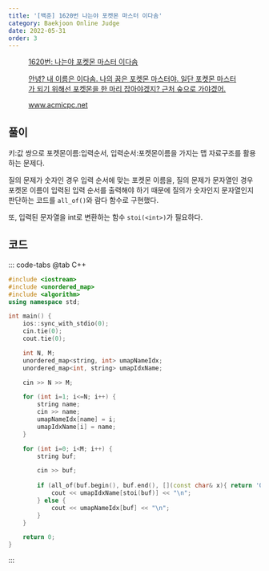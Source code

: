 ```yaml
---
title: '[백준] 1620번 나는야 포켓몬 마스터 이다솜'
category: Baekjoon Online Judge
date: 2022-05-31
order: 3
---
```


<figure class="opengraph"><a href="https://www.acmicpc.net/problem/1620" data-source-url="https://www.acmicpc.net/problem/1620">
<div class="og-image" style="background-image: url('https://drive.google.com/uc?export=view&id=1nCax5mgwtYA82T46I_ntU1afsBBNkrLr');"></div>
<div class="og-text">
<p class="og-title">1620번: 나는야 포켓몬 마스터 이다솜</p>
<p class="og-desc">안녕? 내 이름은 이다솜. 나의 꿈은 포켓몬 마스터야. 일단 포켓몬 마스터가 되기 위해선 포켓몬을 한 마리 잡아야겠지? 근처 숲으로 가야겠어.</p>
<p class="og-host">www.acmicpc.net</p></div></a></figure>

## 풀이
키:값 쌍으로 포켓몬이름:입력순서, 입력순서:포켓몬이름을 가지는 맵 자료구조를 활용하는 문제다.

질의 문제가 숫자인 경우 입력 순서에 맞는 포켓몬 이름을, 질의 문제가 문자열인 경우 포켓몬 이름이 입력된 입력 순서를 출력해야 하기 때문에 질의가 숫자인지 문자열인지 판단하는 코드를 `all_of()`와 람다 함수로 구현했다.

또, 입력된 문자열을 int로 변환하는 함수 `stoi(<int>)`가 필요하다.

## 코드
::: code-tabs
@tab C++
```cpp
#include <iostream>
#include <unordered_map>
#include <algorithm>
using namespace std;

int main() {
    ios::sync_with_stdio(0);
    cin.tie(0);
    cout.tie(0);

    int N, M;
    unordered_map<string, int> umapNameIdx;
    unordered_map<int, string> umapIdxName;

    cin >> N >> M;

    for (int i=1; i<=N; i++) {
        string name;
        cin >> name;
        umapNameIdx[name] = i;
        umapIdxName[i] = name;
    }

    for (int i=0; i<M; i++) {
        string buf;

        cin >> buf;
        
        if (all_of(buf.begin(), buf.end(), [](const char& x){ return '0' <= x && x <= '9'; })) {
            cout << umapIdxName[stoi(buf)] << "\n";
        } else {
            cout << umapNameIdx[buf] << "\n";
        }
    }

    return 0;
}
```
:::
